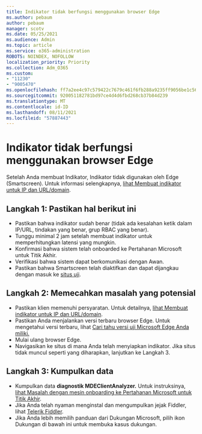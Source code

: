 ```yaml
---
title: Indikator tidak berfungsi menggunakan browser Edge
ms.author: pebaum
author: pebaum
manager: scotv
ms.date: 05/25/2021
ms.audience: Admin
ms.topic: article
ms.service: o365-administration
ROBOTS: NOINDEX, NOFOLLOW
localization_priority: Priority
ms.collection: Adm_O365
ms.custom:
- "11230"
- "9005470"
ms.openlocfilehash: ff7a2ee4c97c579422c7679c461f6fb288a9235ff9056be1c56e80b1d6379723
ms.sourcegitcommit: 920051182781bd97ce4d4d6fbd268cb37b84d239
ms.translationtype: MT
ms.contentlocale: id-ID
ms.lasthandoff: 08/11/2021
ms.locfileid: "57887443"
---
```

# <a name="indicators-dont-work-using-edge-browser"></a>Indikator tidak berfungsi menggunakan browser Edge

Setelah Anda membuat Indikator, Indikator tidak digunakan oleh Edge (Smartscreen). Untuk informasi selengkapnya, [lihat Membuat indikator untuk IP dan URL/domain](https://docs.microsoft.com/microsoft-365/security/defender-endpoint/indicator-ip-domain).

## <a name="step-1-ensure-the-following"></a>Langkah 1: Pastikan hal berikut ini

- Pastikan bahwa indikator sudah benar (tidak ada kesalahan ketik dalam IP/URL, tindakan yang benar, grup RBAC yang benar).
- Tunggu minimal 2 jam setelah membuat indikator untuk memperhitungkan latensi yang mungkin.
- Konfirmasi bahwa sistem telah onboarded ke Pertahanan Microsoft untuk Titik Akhir.
- Verifikasi bahwa sistem dapat berkomunikasi dengan Awan.
- Pastikan bahwa Smartscreen telah diaktifkan dan dapat dijangkau dengan masuk ke [situs uji](https://demo.smartscreen.msft.net).

## <a name="step-2-troubleshoot-the-potential-issue"></a>Langkah 2: Memecahkan masalah yang potensial

- Pastikan klien memenuhi persyaratan. Untuk detailnya, [lihat Membuat indikator untuk IP dan URL/domain](https://docs.microsoft.com/microsoft-365/security/defender-endpoint/indicator-ip-domain).
- Pastikan Anda menjalankan versi terbaru browser Edge. Untuk mengetahui versi terbaru, lihat [Cari tahu versi uji Microsoft Edge Anda miliki.](https://support.microsoft.com/microsoft-edge/find-out-which-version-of-microsoft-edge-you-have-c726bee8-c42e-e472-e954-4cf5123497eb)
- Mulai ulang browser Edge.
- Navigasikan ke situs di mana Anda telah menyiapkan indikator. Jika situs tidak muncul seperti yang diharapkan, lanjutkan ke Langkah 3. 

## <a name="step-3-collect-data"></a>Langkah 3: Kumpulkan data

- Kumpulkan data **diagnostik MDEClientAnalyzer.** Untuk instruksinya, [lihat Masalah dengan mesin onboarding ke Pertahanan Microsoft untuk Titik Akhir](issues-with-onboarding-machines.md).
- Jika Anda telah nyaman menginstal dan mengumpulkan jejak Fiddler, lihat [Telerik Fiddler](http://www.telerik.com/fiddler).
- Jika Anda lebih memilih panduan dari Dukungan Microsoft, pilih ikon Dukungan di bawah ini untuk membuka kasus dukungan.
